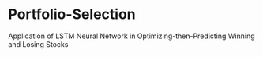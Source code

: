# Portfolio-Selection
Application of LSTM Neural Network in Optimizing-then-Predicting Winning and Losing Stocks
